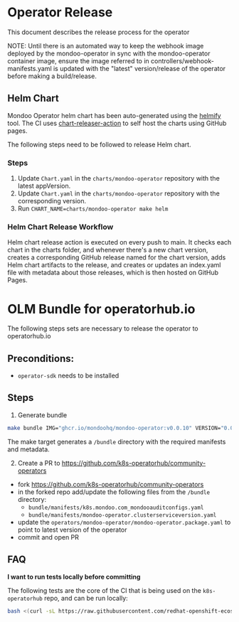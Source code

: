 # Operator Release

This document describes the release process for the operator

NOTE: Until there is an automated way to keep the webhook image deployed by the mondoo-operator in sync with the mondoo-operator container image, ensure the image referred to in controllers/webhook-manifests.yaml is updated with the "latest" version/release of the operator before making a build/release.

## Helm Chart

Mondoo Operator helm chart has been auto-generated using the [helmify](https://github.com/arttor/helmify) tool. The CI uses [chart-releaser-action](https://github.com/helm/chart-releaser-action) to self host the charts using GitHub pages.

The following steps need to be followed to release Helm chart.

### Steps

1. Update `Chart.yaml` in the `charts/mondoo-operator` repository with the latest appVersion.
2. Update `Chart.yaml` in the `charts/mondoo-operator` repository with the corresponding version.
3. Run `CHART_NAME=charts/mondoo-operator make helm`

### Helm Chart Release Workflow

Helm chart release action is executed on every push to main. It checks each chart in the charts folder, and whenever there's a new chart version, creates a corresponding GitHub release named for the chart version, adds Helm chart artifacts to the release, and creates or updates an index.yaml file with metadata about those releases, which is then hosted on GitHub Pages.

# OLM Bundle for operatorhub.io

The following steps sets are necessary to release the operator to operatorhub.io

## Preconditions:

- `operator-sdk` needs to be installed

## Steps

1. Generate bundle

```bash
make bundle IMG="ghcr.io/mondoohq/mondoo-operator:v0.0.10" VERSION="0.0.10"
```

The make target generates a `/bundle` directory with the required manifests and metadata.

2. Create a PR to https://github.com/k8s-operatorhub/community-operators

- fork https://github.com/k8s-operatorhub/community-operators
- in the forked repo add/update the following files from the `/bundle` directory:
  - `bundle/manifests/k8s.mondoo.com_mondooauditconfigs.yaml`
  - `bundle/manifests/mondoo-operator.clusterserviceversion.yaml`
- update the `operators/mondoo-operator/mondoo-operator.package.yaml` to point to latest version of the operator
- commit and open PR

## FAQ

**I want to run tests locally before committing**

The following tests are the core of the CI that is being used on the `k8s-operatorhub` repo, and can be run locally:

```bash
bash <(curl -sL https://raw.githubusercontent.com/redhat-openshift-ecosystem/community-operators-pipeline/ci/latest/ci/scripts/opp.sh) kiwi, lemon, orange operators/mondoo-operator/0.0.10
```
